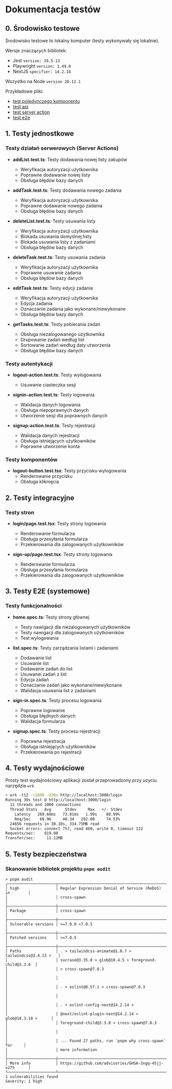 # Dokumentacja testów

## 0. Środowisko testowe

Środowisko testowe to lokalny komputer (testy wykonywały się lokalnie).

Wersje znaczących bibliotek:

- Jest `version: 29.5.13`
- Playwright `version: 1.49.0`
- NextJS `specifier: 14.2.14`

Wszystko na Node `version 20.12.1`

Przykładowe pliki:

- [test pojedynczego komponentu](/app/(login)/login/page.test.tsx)
- [test api](/app/api/logout/route.test.ts)
- [test server action](/app/list/actions/editTask.test.ts)
- [test e2e](/e2e/list/list.spec.ts)

## 1. Testy jednostkowe

### Testy działań serwerowych (Server Actions)

- **addList.test.ts**: Testy dodawania nowej listy zakupów
  - Weryfikacja autoryzacji użytkownika
  - Poprawne dodawanie nowej listy
  - Obsługa błędów bazy danych

- **addTask.test.ts**: Testy dodawania nowego zadania
  - Weryfikacja autoryzacji użytkownika
  - Poprawne dodawanie nowego zadania
  - Obsługa błędów bazy danych

- **deleteList.test.ts**: Testy usuwania listy
  - Weryfikacja autoryzacji użytkownika
  - Blokada usuwania domyślnej listy
  - Blokada usuwania listy z zadaniami
  - Obsługa błędów bazy danych

- **deleteTask.test.ts**: Testy usuwania zadania
  - Weryfikacja autoryzacji użytkownika
  - Poprawne usuwanie zadania
  - Obsługa błędów bazy danych

- **editTask.test.ts**: Testy edycji zadania
  - Weryfikacja autoryzacji użytkownika
  - Edycja zadania
  - Oznaczanie zadania jako wykonane/niewykonane
  - Obsługa błędów bazy danych

- **getTasks.test.ts**: Testy pobierania zadań
  - Obsługa niezalogowanego użytkownika
  - Grupowanie zadań według list
  - Sortowanie zadań według daty utworzenia
  - Obsługa błędów bazy danych

### Testy autentykacji

- **logout-action.test.ts**: Testy wylogowania
  - Usuwanie ciasteczka sesji

- **signin-action.test.ts**: Testy logowania
  - Walidacja danych logowania
  - Obsługa niepoprawnych danych
  - Utworzenie sesji dla poprawnych danych

- **signup-action.test.ts**: Testy rejestracji
  - Walidacja danych rejestracji
  - Obsługa istniejących użytkowników
  - Poprawne utworzenie konta

### Testy komponentów

- **logout-button.test.tsx**: Testy przycisku wylogowania
  - Renderowanie przycisku
  - Obsługa kliknięcia

## 2. Testy integracyjne

### Testy stron

- **login/page.test.tsx**: Testy strony logowania
  - Renderowanie formularza
  - Obsługa przesyłania formularza
  - Przekierowania dla zalogowanych użytkowników

- **sign-up/page.test.tsx**: Testy strony logowania
  - Renderowanie formularza
  - Obsługa przesyłania formularza
  - Przekierowania dla zalogowanych użytkowników

## 3. Testy E2E (systemowe)

### Testy funkcjonalności

- **home.spec.ts**: Testy strony głównej
  - Testy nawigacji dla niezalogowanych użytkowników
  - Testy nawigacji dla zalogowanych użytkowników
  - Test wylogowania

- **list.spec.ts**: Testy zarządzania listami i zadaniami
  - Dodawanie list
  - Usuwanie list
  - Dodawanie zadań do list
  - Usuwanei zadań z list
  - Edycja zadań
  - Oznaczanie zadań jako wykonane/niewykonane
  - Walidacja usuwania list z zadaniami

- **sign-in.spec.ts**: Testy procesu logowania
  - Poprawne logowanie
  - Obsługa błędnych danych
  - Walidacja formularza

- **signup.spec.ts**: Testy procesu rejestracji
  - Poprawna rejestracja
  - Obsługa istniejących użytkowników
  - Przekierowania po rejestracji

## 4. Testy wydajnościowe

Prosty test wydajnościowy aplikacji został przeprowadzony przy uzyciu narzędzia `wrk`

```bash
> wrk -t12 -c1000 -d30s http://localhost:3000/login
Running 30s test @ http://localhost:3000/login
  12 threads and 1000 connections
  Thread Stats   Avg      Stdev     Max   +/- Stdev
    Latency   269.60ms   73.01ms   1.99s    88.99%
    Req/Sec    68.96     40.34   202.00     74.53%
  24656 requests in 30.10s, 334.75MB read
  Socket errors: connect 757, read 460, write 0, timeout 122
Requests/sec:    819.08
Transfer/sec:     11.12MB
```

## 5. Testy bezpieczeństwa

### Skanowanie bibliotek projektu `pnpm audit`

```
> pnpm audit
┌─────────────────────┬────────────────────────────────────────────────────────┐
│ high                │ Regular Expression Denial of Service (ReDoS) in        │
│                     │ cross-spawn                                            │
├─────────────────────┼────────────────────────────────────────────────────────┤
│ Package             │ cross-spawn                                            │
├─────────────────────┼────────────────────────────────────────────────────────┤
│ Vulnerable versions │ >=7.0.0 <7.0.5                                         │
├─────────────────────┼────────────────────────────────────────────────────────┤
│ Patched versions    │ >=7.0.5                                                │
├─────────────────────┼────────────────────────────────────────────────────────┤
│ Paths               │ . > tailwindcss-animate@1.0.7 > tailwindcss@3.4.13 >   │
│                     │ sucrase@3.35.0 > glob@10.4.5 > foreground-child@3.3.0  │
│                     │ > cross-spawn@7.0.3                                    │
│                     │                                                        │
│                     │ . > eslint@8.57.1 > cross-spawn@7.0.3                  │
│                     │                                                        │
│                     │ . > eslint-config-next@14.2.14 >                       │
│                     │ @next/eslint-plugin-next@14.2.14 > glob@10.3.10 >      │
│                     │ foreground-child@3.3.0 > cross-spawn@7.0.3             │
│                     │                                                        │
│                     │ ... Found 27 paths, run `pnpm why cross-spawn` for     │
│                     │ more information                                       │
├─────────────────────┼────────────────────────────────────────────────────────┤
│ More info           │ https://github.com/advisories/GHSA-3xgq-45jj-v275      │
└─────────────────────┴────────────────────────────────────────────────────────┘
1 vulnerabilities found
Severity: 1 high
```
